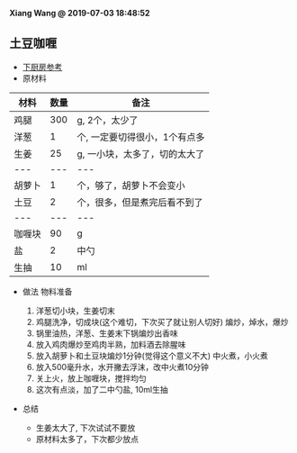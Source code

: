 **Xiang Wang @ 2019-07-03 18:48:52**


## 土豆咖喱
* [下厨房参考](https://www.meishij.net/zuofa/tudougaliji_2.html)
* 原材料

材料|数量|备注
---|---|---
鸡腿|300|g, 2个，太少了
洋葱|1|个, 一定要切得很小，1个有点多
生姜|25|g, 一小块，太多了，切的太大了
---|---|---
胡萝卜|1|个，够了，胡萝卜不会变小
土豆|2|个，很多，但是煮完后看不到了
---|---|---
咖喱块|90|g
盐|2|中勺
生抽|10|ml

* 做法
    物料准备
    1. 洋葱切小块，生姜切末
    2. 鸡腿洗净，切成块(这个难切，下次买了就让别人切好)
    煸炒，焯水，爆炒
    3. 锅里油热，洋葱、生姜末下锅煸炒出香味
    4. 放入鸡肉爆炒至鸡肉半熟，加料酒去除腥味
    4. 放入胡萝卜和土豆块煸炒1分钟(觉得这个意义不大)
    中火煮，小火煮
    5. 放入500毫升水，水开撇去浮沫，改中火煮10分钟
    6. 关上火，放上咖喱块，搅拌均匀
    7. 这次有点淡，加了二中勺盐, 10ml生抽

* 总结
    * 生姜太大了, 下次试试不要放
    * 原材料太多了，下次都少放点
